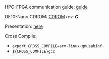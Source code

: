 HPC-FPGA communication guide: [guide](https://github.com/zangman/de10-nano)

DE10-Nano CDROM: [CDROM](https://www.terasic.com.tw/cgi-bin/page/archive.pl?Language=English&CategoryNo=205&No=1046&PartNo=4) _rev. **C**_

Presentation: [here](https://dk731.github.io/fpga-mandelbrot-accelerator/presentation/course-work-presentation.html)

Cross Compile:
- `export CROSS_COMPILE=arm-linux-gnueabihf-`
- `${CROSS_COMPILE}gcc`
